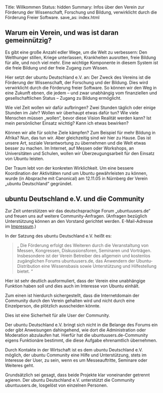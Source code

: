 Title: Willkommen
Status: hidden
Summary: Infos über den Verein zur Förderung der Wissenschaft, Forschung und Bildung, verwirklicht durch die Förderung Freier Software.
save_as: index.html

## Warum ein Verein, und was ist daran gemeinnützig?

Es gibt eine große Anzahl edler Wege, um die Welt zu verbessern: Den
Welthunger stillen, Kriege unterlassen, Krankheiten ausrotten, freie
Bildung für alle, und noch viel mehr. Eine wichtige Komponente in
diesem System ist die freie Bildung und der freie Zugang zum Wissen.

Hier setzt der ubuntu Deutschland e.V. an: Der Zweck des Vereins ist
die Förderung der Wissenschaft, der Forschung und der Bildung. Dies
wird verwirklicht durch die Förderung freier Software. So können wir
den Weg in eine Zukunft ebnen, die jedem – und zwar unabhängig vom
finanziellen und gesellschaftlichen Status – Zugang zu Bildung
ermöglicht.

Wie viel Zeit wollen wir dafür aufbringen? Zwei Stunden täglich oder
einige Stunden im Jahr? Wollen wir überhaupt etwas dafür tun? Wie
viele Menschen müssen „wollen“, bevor diese Vision Realität
werden kann? Ist mein persönlicher Einsatz wichtig? Kann ich etwas
bewirken?

Können wir alle für solche Ziele kämpfen? Zum Beispiel für mehr
Bildung in Afrika? Nun, das tun wir. Aber gleichzeitig sind wir hier zu
Hause. Das ist unsere Art, soziale Verantwortung zu übernehmen und die
Welt etwas besser zu machen. Im Internet, auf Messen oder Workshops, an
Universitäten und Schulen, wollen wir Überzeugungsarbeit für den
Einsatz von Ubuntu leisten.

Der Traum lebt von der konkreten Wirklichkeit. Um eine bessere
Koordination der Aktivitäten rund um Ubuntu gewährleisten zu können,
wurde (in Absprache mit Canonical) am 12.11.05 in Nürnberg der Verein
„ubuntu Deutschland“ gegründet.

## ubuntu Deutschland e.V. und die Community

Zur Zeit unterstützen wir das deutschsprachige Forum
„ubuntuusers.de“ und freuen uns auf weitere Community-Anfragen.
(Anfragen bezüglich Unterstützung können an den Vorstand gerichtet
werden. E-Mail-Adresse im [Impressum]({filename}/pages/Impressum.md).)

In der Satzung des ubuntu Deutschland e.V. heißt es:

<div class="twelve-col">
    <blockquote class="pull-quote">
        <p><span>„</span>
            Die Förderung erfolgt des Weiteren durch die Veranstaltung
            von Messen, Kongressen, Diskussionsforen, Seminaren und
            Vorträgen. Insbesondere ist der Verein Betreiber des
            allgemein und kostenlos zugänglichen Forums
            ubuntuusers.de, das Anwendern der Ubuntu-Distribution eine
            Wissensbasis sowie Unterstützung und Hilfestellung bietet.
        <span>“</span></p>
    </blockquote>
</div>

Hier ist sehr deutlich ausformuliert, dass der Verein eine unabhängige
Funktion haben soll und dies auch im Interesse von Ubuntu einhält.

Zum einen ist hierdurch sichergestellt, dass die Internetdomain der
Community durch den Verein gehalten wird und nicht durch eine
Einzelperson, die plötzlich ausscheiden könnte.

Dies ist eine Sicherheit für alle User der Community.

Der ubuntu Deutschland e.V. bringt sich nicht in die Belange des Forums
ein oder gibt Anweisungen dahingehend, wie dort die Administration oder
Moderation abzulaufen hat. Hierfür hat die ubuntuusers.de-Community
eigens Funktionäre bestimmt, die diese Aufgabe ehrenamtlich übernehmen.    

Durch Kontakte in der Wirtschaft ist es dem ubuntu Deutschland e.V.
möglich, der ubuntu Community eine Hilfe und Unterstützung, stets im
Interesse der User, zu sein, wenn es um Messeauftritte, Seminare oder
Weiteres geht.

Grundsätzlich sei gesagt, dass beide Projekte klar voneinander
getrennt agieren. Der ubuntu Deutschland e.V. unterstützt die
Community ubuntuusers.de, losgelöst von einzelnen Personen.
